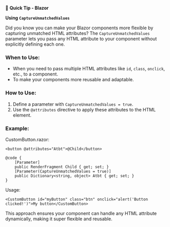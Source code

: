 🧠 **Quick Tip - Blazor**

**Using `CaptureUnmatchedValues`**

Did you know you can make your Blazor components more flexible by capturing unmatched HTML attributes? The `CaptureUnmatchedValues` parameter lets you pass any HTML attribute to your component without explicitly defining each one.

### When to Use:
- When you need to pass multiple HTML attributes like `id`, `class`, `onclick`, etc., to a component.
- To make your components more reusable and adaptable.

### How to Use:
1. Define a parameter with `CaptureUnmatchedValues = true`.
2. Use the `@attributes` directive to apply these attributes to the HTML element.

### Example:
CustomButton.razor:

```
<button @attributes="Atbt">@Child</button>

@code {
    [Parameter]
    public RenderFragment Child { get; set; }
    [Parameter(CaptureUnmatchedValues = true)]
    public Dictionary<string, object> Atbt { get; set; }
}
```

Usage:
```
<CustomButton id="myButton" class="btn" onclick="alert('Button clicked!')">My button</CustomButton>
```

This approach ensures your component can handle any HTML attribute dynamically, making it super flexible and reusable.


